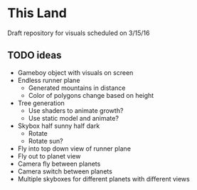 # This Land

Draft repository for visuals scheduled on 3/15/16

## TODO ideas

* Gameboy object with visuals on screen
* Endless runner plane
	* Generated mountains in distance
	* Color of polygons change based on height
* Tree generation
	* Use shaders to animate growth?
	* Use static model and animate?
* Skybox half sunny half dark
	* Rotate
	* Rotate sun?
* Fly into top down view of runner plane
* Fly out to planet view
* Camera fly between planets
* Camera switch between planets
* Multiple skyboxes for different planets with different views